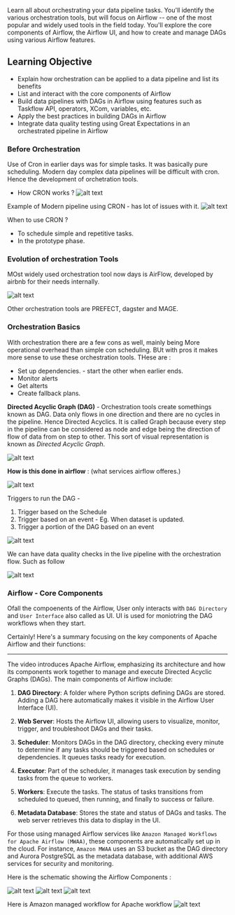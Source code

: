 Learn all about orchestrating your data pipeline tasks. You'll identify the various orchestration tools, but will focus on Airflow -- one of the most popular and widely used tools in the field today. You'll explore the core components of Airflow, the Airflow UI, and how to create and manage DAGs using various Airflow features.

## Learning Objective 
* Explain how orchestration can be applied to a data pipeline and list its benefits
* List and interact with the core components of Airflow
* Build data pipelines with DAGs in Airflow using features such as Taskflow API, operators, XCom, variables, etc.
* Apply the best practices in building DAGs in Airflow
* Integrate data quality testing using Great Expectations in an orchestrated pipeline in Airflow


### Before Orchestration

Use of Cron in earlier days was for simple tasks. It was basically pure scheduling. Modern day complex data pipelines will be difficult with cron. Hence the development of orchetration tools.

* How CRON works ?
![alt text](.images/CRON_1.png)

Example of Modern pipeline using CRON - has lot of issues with it.
![alt text](.images/CRON_2.png)

When to use CRON ?

* To schedule simple and repetitive tasks.
* In the prototype phase.


### Evolution of orchestration Tools

MOst widely used orchestration tool now days is AirFlow, developed by airbnb for their needs internally. 

![alt text](.images/AirFlow_1.png)

Other orchestration tools are PREFECT, dagster and MAGE.


### Orchestration Basics

With orchestration there are a few cons as well, mainly being More operational overhead than simple con scheduling. BUt with pros it makes more sense to use these orchestration tools. THese are :
* Set up dependencies. - start the other when earlier ends. 
* Monitor alerts
* Get alterts
* Create fallback plans.

**Directed Acyclic Graph (DAG)** - Orchestration tools create somethings known as DAG. Data only flows in one direction and there are no cycles in the pipeline. Hence Directed Acyclics. It is called Graph because every step in the pipeline can be considered as node and edge being the direction of flow of data from on step to other. This sort of visual representation is known as _Directed Acyclic Graph_. 


![alt text](.images/Orchestration_1_DAG.png)

**How is this done in airflow** : (what services airflow offeres.)

![alt text](.images/Orchestration_2_Tasks&Dependencies.png) 

Triggers to run the DAG - 
1. Trigger based on the Schedule
2. Trigger based on an event - Eg. When dataset is updated.
3. Trigger a portion of the DAG based on an event

![alt text](.images/Orchestration_3.png)



We can have data quality checks in the live pipeline with the orchestration flow. Such as follow

![alt text](.images/Orchestration_4.png)

### Airflow - Core Components

Ofall the compoenents of the Airflow, User only interacts with `DAG Directory` and `User Interface` also called as UI. UI is used for moniotring the DAG workflows when they start. 

Certainly! Here's a summary focusing on the key components of Apache Airflow and their functions:

---

The video introduces Apache Airflow, emphasizing its architecture and how its components work together to manage and execute Directed Acyclic Graphs (DAGs). The main components of Airflow include:

1. **DAG Directory**: A folder where Python scripts defining DAGs are stored. Adding a DAG here automatically makes it visible in the Airflow User Interface (UI).

2. **Web Server**: Hosts the Airflow UI, allowing users to visualize, monitor, trigger, and troubleshoot DAGs and their tasks.

3. **Scheduler**: Monitors DAGs in the DAG directory, checking every minute to determine if any tasks should be triggered based on schedules or dependencies. It queues tasks ready for execution.

4. **Executor**: Part of the scheduler, it manages task execution by sending tasks from the queue to workers.

5. **Workers**: Execute the tasks. The status of tasks transitions from scheduled to queued, then running, and finally to success or failure.

6. **Metadata Database**: Stores the state and status of DAGs and tasks. The web server retrieves this data to display in the UI.

For those using managed Airflow services like `Amazon Managed Workflows for Apache Airflow (MWAA)`, these components are automatically set up in the cloud. For instance, `Amazon MWAA` uses an S3 bucket as the DAG directory and Aurora PostgreSQL as the metadata database, with additional AWS services for security and monitoring.

Here is the schematic showing the Airflow Components :

![alt text](.images/Airflow_components_1.png) 
![alt text](.images/Airflow_components_2.png) 
![alt text](.images/Airflow_components_3.png)

Here is Amazon managed workflow for Apache workflow
![alt text](.images/Airflow_components_4.png)